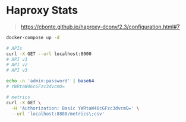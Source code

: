 # Haproxy Stats

> https://cbonte.github.io/haproxy-dconv/2.3/configuration.html#7

```bash
docker-compose up -d

# APIs
curl -X GET --url localhost:8000
# API v1
# API v2
# API v3

echo -n 'admin:password' | base64
# YWRtaW46cGFzc3dvcmQ=

# metrics
curl -X GET \
  -H 'Authorization: Basic YWRtaW46cGFzc3dvcmQ=' \
  --url 'localhost:8888/metrics\;csv'
```
